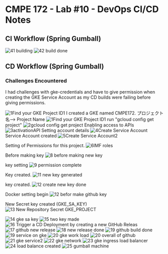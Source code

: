 # CMPE 172 - Lab #10 - DevOps CI/CD Notes

## CI Workflow (Spring Gumball) 
![41 building](https://github.com/atsuyay/spring-gumball2/assets/60360870/bbb0b761-1ace-4a74-b59c-573c6e361f9f)
![42 build done](https://github.com/atsuyay/spring-gumball2/assets/60360870/6b9aeeff-1607-4558-a161-571e140fbe2b)



## CD Workflow (Spring Gumball) 


### Challenges Encountered
I had challenges with gke-credentials and have to give permission when creating the GKE Service Account as my CD builds were failing before giving permissions.

![1Find your GKE Project ID1](https://github.com/atsuyay/spring-gumball2/assets/60360870/2dd8da6a-7b52-4e85-8e93-65059af401b2)
I created a GKE named CMPE172.
プロジェクト名--> Project Name
![1Find your GKE Project ID1](https://github.com/atsuyay/spring-gumball2/assets/60360870/2dd8da6a-7b52-4e85-8e93-65059af401b2)
run "gcloud config get project"
![2gcloud config get project](https://github.com/atsuyay/spring-gumball2/assets/60360870/880fc205-4e71-4c2e-b40b-d2e37dca37ab)
Enabling access to APIs
![3activationAPI](https://github.com/atsuyay/spring-gumball2/assets/60360870/cba402e3-3ca6-46b8-be9a-b0510f808c03)
Setting account details
![4Create Service Account](https://github.com/atsuyay/spring-gumball2/assets/60360870/6bf79040-c858-47cd-b3da-088eb464c24a)
Service Account created
![5Create Service Account2](https://github.com/atsuyay/spring-gumball2/assets/60360870/50a921b6-50c6-4f43-9ecb-21b915616332)

Setting of Permissions for this project.
![6IMF roles](https://github.com/atsuyay/spring-gumball2/assets/60360870/4f64b17f-7878-4076-bfd3-defb31b76862)

Before making key
![8 before making new key](https://github.com/atsuyay/spring-gumball2/assets/60360870/9dae95ca-246d-4e10-9790-320105d2ed60)

key setting
![9 permission complete](https://github.com/atsuyay/spring-gumball2/assets/60360870/641c162e-30f0-447e-aee8-fd68c4dbfe7e)

Key created.
![11 new key generated](https://github.com/atsuyay/spring-gumball2/assets/60360870/a880da2e-ffd1-4039-a8f5-90a2c38a83f2)

key created.
![12 create new key done](https://github.com/atsuyay/spring-gumball2/assets/60360870/ecd65189-e621-4d91-9bc0-f71985975fe2)

Docker setting begin
![12 befor make github key](https://github.com/atsuyay/spring-gumball2/assets/60360870/5ab0c521-a79a-4b2d-baf7-6aa7205c74b5)

New Secret key created (GKE_SA_KEY)
![13 New Repository Secret GKE_PROJECT](https://github.com/atsuyay/spring-gumball2/assets/60360870/c8efba82-5d70-4bd4-b0b6-8a4f1b16dc75)


![14 gke sa key](https://github.com/atsuyay/spring-gumball2/assets/60360870/7c45e44b-f699-4818-bdfd-24561f170d0c)
![15 two key made](https://github.com/atsuyay/spring-gumball2/assets/60360870/87298c1a-7e8d-4f9c-abb8-80c608b26066)
![16 Trigger a CD Deployment by creating a new GitHub Releas](https://github.com/atsuyay/spring-gumball2/assets/60360870/c2110a92-e19c-44e2-a667-57c36a4b932f)
![17 github new release](https://github.com/atsuyay/spring-gumball2/assets/60360870/b4031dd7-7ccd-4a38-a819-b27664b20354)
![18 new release done](https://github.com/atsuyay/spring-gumball2/assets/60360870/379de97b-b1c3-4443-b311-39514b8e4e5f)
![19 github build done](https://github.com/atsuyay/spring-gumball2/assets/60360870/9e05e54f-effd-49f6-ae19-65614c6302f5)
![19 service on gke](https://github.com/atsuyay/spring-gumball2/assets/60360870/f9fcd8e4-49b5-4639-affb-013cde7fd0bd)
![20 gke work load](https://github.com/atsuyay/spring-gumball2/assets/60360870/91282891-7169-451b-8f97-699b52feab3a)
![20 overall of github](https://github.com/atsuyay/spring-gumball2/assets/60360870/7ef3d13e-dd07-4a80-8684-836922ee96d5)
![21 gke service2](https://github.com/atsuyay/spring-gumball2/assets/60360870/6825e6bb-509c-42af-8ee2-dd0de6aa27d9)
![22 gke network](https://github.com/atsuyay/spring-gumball2/assets/60360870/80158473-ac80-401b-82e9-c3352b3bc0c3)
![23 gke ingress load balancer](https://github.com/atsuyay/spring-gumball2/assets/60360870/20df6aae-89f4-45ec-a431-4824c56c6fcb)
![24 load balance created](https://github.com/atsuyay/spring-gumball2/assets/60360870/85c29786-d6c1-4831-858f-da76003141e5)
![25 gumball machine](https://github.com/atsuyay/spring-gumball2/assets/60360870/e20cb7a6-a669-459a-a962-73fd016878ab)
